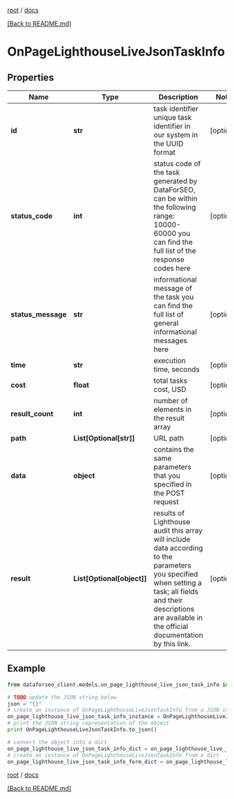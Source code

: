 [root](./../ "root") / [docs](./ "docs")

[[Back to README.md]](./../README.md "[Back to README.md]")

# OnPageLighthouseLiveJsonTaskInfo

## Properties

Name | Type | Description | Notes
------------ | ------------- | ------------- | -------------
**id** | **str** | task identifier unique task identifier in our system in the UUID format | [optional]
**status_code** | **int** | status code of the task generated by DataForSEO, can be within the following range: 10000-60000 you can find the full list of the response codes here | [optional]
**status_message** | **str** | informational message of the task you can find the full list of general informational messages here | [optional]
**time** | **str** | execution time, seconds | [optional]
**cost** | **float** | total tasks cost, USD | [optional]
**result_count** | **int** | number of elements in the result array | [optional]
**path** | **List[Optional[str]]** | URL path | [optional]
**data** | **object** | contains the same parameters that you specified in the POST request | [optional]
**result** | **List[Optional[object]]** | results of Lighthouse audit this array will include data according to the parameters you specified when setting a task; all fields and their descriptions are available in the official documentation by this link. | [optional]

## Example

```python
from dataforseo_client.models.on_page_lighthouse_live_json_task_info import OnPageLighthouseLiveJsonTaskInfo

# TODO update the JSON string below
json = "{}"
# create an instance of OnPageLighthouseLiveJsonTaskInfo from a JSON string
on_page_lighthouse_live_json_task_info_instance = OnPageLighthouseLiveJsonTaskInfo.from_json(json)
# print the JSON string representation of the object
print OnPageLighthouseLiveJsonTaskInfo.to_json()

# convert the object into a dict
on_page_lighthouse_live_json_task_info_dict = on_page_lighthouse_live_json_task_info_instance.to_dict()
# create an instance of OnPageLighthouseLiveJsonTaskInfo from a dict
on_page_lighthouse_live_json_task_info_form_dict = on_page_lighthouse_live_json_task_info.from_dict(on_page_lighthouse_live_json_task_info_dict)
```

  

[root](./../ "root") / [docs](./ "docs")

[[Back to README.md]](./../README.md "[Back to README.md]")